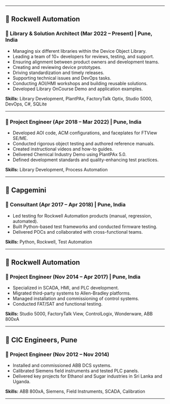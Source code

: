 
---

## 🏢 Rockwell Automation
### 📌 Library & Solution Architect (Mar 2022 – Present) | Pune, India
- Managing six different libraries within the Device Object Library.
- Leading a team of 10+ developers for reviews, testing, and support.
- Ensuring alignment between product owners and development teams.
- Creating and reviewing device prototypes.
- Driving standardization and timely releases.
- Supporting technical issues and DevOps tasks.
- Conducting AOI/HMI workshops and building reusable solutions.
- Developed Library OnCourse Demo and application examples.

**Skills:** Library Development, PlantPAx, FactoryTalk Optix, Studio 5000, DevOps, C#, SQLite

---

### 📌 Project Engineer (Apr 2018 – Mar 2022) | Pune, India
- Developed AOI code, ACM configurations, and faceplates for FTView SE/ME.
- Conducted rigorous object testing and authored reference manuals.
- Created instructional videos and how-to guides.
- Delivered Chemical Industry Demo using PlantPAx 5.0.
- Defined development standards and quality-enhancing test practices.

**Skills:** Library Development, Process Automation

---

## 🏢 Capgemini
### 📌 Consultant (Apr 2017 – Apr 2018) | Pune, India
- Led testing for Rockwell Automation products (manual, regression, automated).
- Built Python-based test frameworks and conducted firmware testing.
- Delivered POCs and collaborated with cross-functional teams.

**Skills:** Python, Rockwell, Test Automation

---

## 🏢 Rockwell Automation
### 📌 Project Engineer (Nov 2014 – Apr 2017) | Pune, India
- Specialized in SCADA, HMI, and PLC development.
- Migrated third-party systems to Allen-Bradley platforms.
- Managed installation and commissioning of control systems.
- Conducted FAT/SAT and functional testing.

**Skills:** Studio 5000, FactoryTalk View, ControlLogix, Wonderware, ABB 800xA

---

## 🏢 CIC Engineers, Pune
### 📌 Project Engineer (Nov 2012 – Nov 2014)
- Installed and commissioned ABB DCS systems.
- Calibrated Siemens field instruments and tested PLC panels.
- Delivered key projects for Ethanol and Sugar industries in Sri Lanka and Uganda.

**Skills:** ABB 800xA, Siemens, Field Instruments, SCADA, Calibration

---
